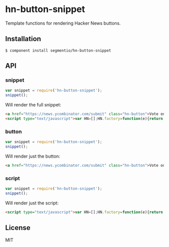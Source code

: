 
# hn-button-snippet

  Template functions for rendering Hacker News buttons.

## Installation

    $ component install segmentio/hn-button-snippet

## API
    
### snippet
```js
var snippet = require('hn-button-snippet');
snippet();
```

Will render the full snippet:

```html
<a href="https://news.ycombinator.com/submit" class="hn-button">Vote on HN</a>
<script type="text/javascript">var HN=[];HN.factory=function(e){return function(){HN.push([e].concat(Array.prototype.slice.call(arguments,0)))};},HN.on=HN.factory("on"),HN.once=HN.factory("once"),HN.off=HN.factory("off"),HN.emit=HN.factory("emit"),HN.load=function(){var e="hn-button.js";if(document.getElementById(e))return;var t=document.createElement("script");t.id=e,t.src="//hn-button.herokuapp.com/hn-button.js";var n=document.getElementsByTagName("script")[0];n.parentNode.insertBefore(t,n)},HN.load();</script>
```

### button
```js
var snippet = require('hn-button-snippet');
snippet();
```

Will render just the button:

```html
<a href="https://news.ycombinator.com/submit" class="hn-button">Vote on HN</a>
```

### script
```js
var snippet = require('hn-button-snippet');
snippet();
```

Will render just the script:

```html
<script type="text/javascript">var HN=[];HN.factory=function(e){return function(){HN.push([e].concat(Array.prototype.slice.call(arguments,0)))};},HN.on=HN.factory("on"),HN.once=HN.factory("once"),HN.off=HN.factory("off"),HN.emit=HN.factory("emit"),HN.load=function(){var e="hn-button.js";if(document.getElementById(e))return;var t=document.createElement("script");t.id=e,t.src="//hn-button.herokuapp.com/hn-button.js";var n=document.getElementsByTagName("script")[0];n.parentNode.insertBefore(t,n)},HN.load();</script>
```

## License

  MIT
